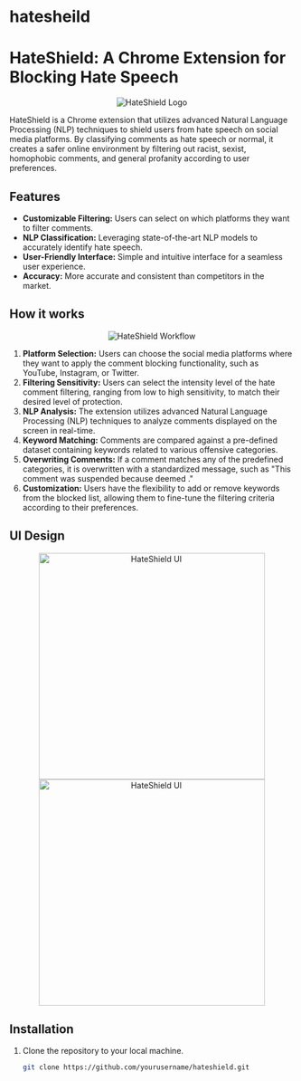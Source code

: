 # hatesheild
# HateShield: A Chrome Extension for Blocking Hate Speech

<p align="center">
  <img src="utils/64446697-c001-4096-ad60-fde407b3fbd2.jpeg" alt="HateShield Logo" />
</p>

HateShield is a Chrome extension that utilizes advanced Natural Language Processing (NLP) techniques to shield users from hate speech on social media platforms. By classifying comments as hate speech or normal, it creates a safer online environment by filtering out racist, sexist, homophobic comments, and general profanity according to user preferences.

## Features

- **Customizable Filtering:** Users can select on which platforms they want to filter comments.
- **NLP Classification:** Leveraging state-of-the-art NLP models to accurately identify hate speech.
- **User-Friendly Interface:** Simple and intuitive interface for a seamless user experience.
- **Accuracy:** More accurate and consistent than competitors in the market.

## How it works

<p align="center">
  <img src="utils/flowchart.jpeg" alt="HateShield Workflow" />
</p>

1. **Platform Selection:** Users can choose the social media platforms where they want to apply the comment blocking functionality, such as YouTube, Instagram, or Twitter.
2. **Filtering Sensitivity:** Users can select the intensity level of the hate comment filtering, ranging from low to high sensitivity, to match their desired level of protection.
3. **NLP Analysis:** The extension utilizes advanced Natural Language Processing (NLP) techniques to analyze comments displayed on the screen in real-time.
4. **Keyword Matching:** Comments are compared against a pre-defined dataset containing keywords related to various offensive categories.
5. **Overwriting Comments:** If a comment matches any of the predefined categories, it is overwritten with a standardized message, such as "This comment was suspended because deemed <category>."
6. **Customization:** Users have the flexibility to add or remove keywords from the blocked list, allowing them to fine-tune the filtering criteria according to their preferences.

## UI Design
<p align="center">
  <img src="utils/ui1.jpg" alt="HateShield UI" width="400" />
  <img src="utils/ui2.jpg" alt="HateShield UI" width="400" />
</p>

## Installation

1. Clone the repository to your local machine.
   ```sh
   git clone https://github.com/yourusername/hateshield.git

